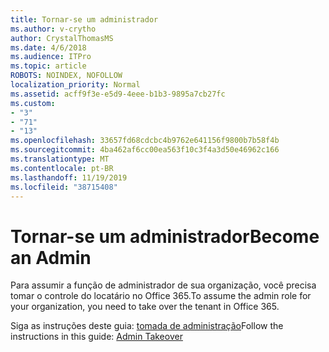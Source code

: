 ```yaml
---
title: Tornar-se um administrador
ms.author: v-crytho
author: CrystalThomasMS
ms.date: 4/6/2018
ms.audience: ITPro
ms.topic: article
ROBOTS: NOINDEX, NOFOLLOW
localization_priority: Normal
ms.assetid: acff9f3e-e5d9-4eee-b1b3-9895a7cb27fc
ms.custom:
- "3"
- "71"
- "13"
ms.openlocfilehash: 33657fd68cdcbc4b9762e641156f9800b7b58f4b
ms.sourcegitcommit: 4ba462af6cc00ea563f10c3f4a3d50e46962c166
ms.translationtype: MT
ms.contentlocale: pt-BR
ms.lasthandoff: 11/19/2019
ms.locfileid: "38715408"
---
```

# <a name="become-an-admin"></a><span data-ttu-id="85622-102">Tornar-se um administrador</span><span class="sxs-lookup"><span data-stu-id="85622-102">Become an Admin</span></span>

<span data-ttu-id="85622-103">Para assumir a função de administrador de sua organização, você precisa tomar o controle do locatário no Office 365.</span><span class="sxs-lookup"><span data-stu-id="85622-103">To assume the admin role for your organization, you need to take over the tenant in Office 365.</span></span>
  
<span data-ttu-id="85622-104">Siga as instruções deste guia: [tomada de administração](https://docs.microsoft.com/azure/active-directory/users-groups-roles/domains-admin-takeover)</span><span class="sxs-lookup"><span data-stu-id="85622-104">Follow the instructions in this guide: [Admin Takeover](https://docs.microsoft.com/azure/active-directory/users-groups-roles/domains-admin-takeover)</span></span>